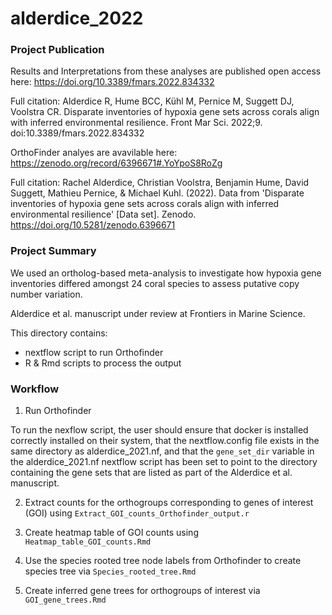 # alderdice_2022

### Project Publication
Results and Interpretations from these analyses are published open access here:
https://doi.org/10.3389/fmars.2022.834332

Full citation:
Alderdice R, Hume BCC, Kühl M, Pernice M, Suggett DJ, Voolstra CR. Disparate inventories of hypoxia gene sets across corals align with inferred environmental resilience. Front Mar Sci. 2022;9. doi:10.3389/fmars.2022.834332

OrthoFinder analyes are avavilable here:
https://zenodo.org/record/6396671#.YoYpoS8RoZg

Full citation:
Rachel Alderdice, Christian Voolstra, Benjamin Hume, David Suggett, Mathieu Pernice, & Michael Kuhl. (2022). Data from 'Disparate inventories of hypoxia gene sets across corals align with inferred environmental resilience' [Data set]. Zenodo. https://doi.org/10.5281/zenodo.6396671

### Project Summary
We used an ortholog-based meta-analysis to investigate how hypoxia gene inventories 
differed amongst 24 coral species to assess putative copy number variation. 

Alderdice et al. manuscript under review at Frontiers in Marine Science.

This directory contains:
* nextflow script to run Orthofinder 
* R & Rmd scripts to process the output

### Workflow

1. Run Orthofinder

To run the nexflow script, the user should ensure that docker is installed correctly installed on their system,
that the nextflow.config file exists in the same directory as alderdice_2021.nf,
and that the `gene_set_dir` variable in the alderdice_2021.nf nextflow script
has been set to point to the directory containing
the gene sets that are listed as part of the Alderdice et al. manuscript.

2. Extract counts for the orthogroups corresponding to genes of interest (GOI) using `Extract_GOI_counts_Orthofinder_output.r`

3. Create heatmap table of GOI counts using `Heatmap_table_GOI_counts.Rmd`

4. Use the species rooted tree node labels from Orthofinder to create species tree via `Species_rooted_tree.Rmd`

5. Create inferred gene trees for orthogroups of interest via `GOI_gene_trees.Rmd`
